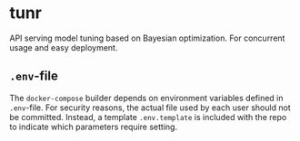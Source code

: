 # tunr
API serving model tuning based on Bayesian optimization. For concurrent usage and easy deployment.


## `.env`-file
The `docker-compose` builder depends on environment variables defined in `.env`-file. For security reasons, the actual
file used by each user should not be committed. Instead, a template `.env.template` is included with the repo to
indicate which parameters require setting.